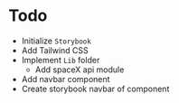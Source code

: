 # Todo
* Initialize `Storybook`
* Add Tailwind CSS
* Implement `Lib` folder 
    * Add spaceX api module
* Add navbar component
* Create storybook navbar of component
